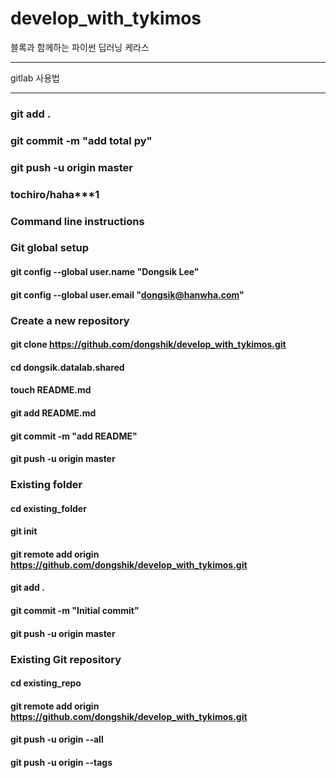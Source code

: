 # develop_with_tykimos
블록과 함께하는 파이썬 딥러닝 케라스

******************************************************************
gitlab 사용법
******************************************************************

### git add .
### git commit -m "add total py"
### git push -u origin master
### tochiro/haha***1
### Command line instructions

### Git global setup
#### git config --global user.name "Dongsik Lee"
#### git config --global user.email "dongsik@hanwha.com"

### Create a new repository
#### git clone https://github.com/dongshik/develop_with_tykimos.git
#### cd dongsik.datalab.shared
#### touch README.md
#### git add README.md
#### git commit -m "add README"
#### git push -u origin master

### Existing folder
#### cd existing_folder
#### git init
#### git remote add origin https://github.com/dongshik/develop_with_tykimos.git
#### git add .
#### git commit -m "Initial commit"
#### git push -u origin master

### Existing Git repository
#### cd existing_repo
#### git remote add origin https://github.com/dongshik/develop_with_tykimos.git
#### git push -u origin --all
#### git push -u origin --tags